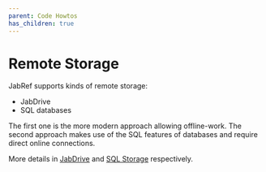 ```yaml
---
parent: Code Howtos
has_children: true
---
```

# Remote Storage

JabRef supports kinds of remote storage:

- JabDrive
- SQL databases

The first one is the more modern approach allowing offline-work.
The second approach makes use of the SQL features of databases and require direct online connections.

More details in [JabDrive](remote-storage-jabdrive.md) and [SQL Storage](remote-storage-sql.md) respectively.
